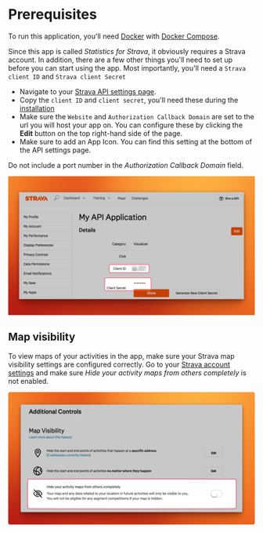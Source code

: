# Prerequisites

<div class="alert info">
    To run this application, you'll need <a href="https://docs.docker.com/engine/install/">Docker</a> with <a href="https://docs.docker.com/compose/install/">Docker Compose</a>.
</div>

Since this app is called <i>Statistics for Strava</i>, it obviously requires a Strava account.
In addition, there are a few other things you'll need to set up before you can start using the app.
Most importantly, you'll need a `Strava client ID` and `Strava client Secret`

* Navigate to your [Strava API settings page](https://www.strava.com/settings/api).
* Copy the `client ID` and `client secret`, you'll need these during the [installation](/getting-started/installation.md)
* Make sure the `Website` and `Authorization Callback Domain` are set to the url you will host your app on.
  You can configure these by clicking the __Edit__ button on the top right-hand side of the page.
* Make sure to add an App Icon. You can find this setting at the bottom of the API settings page. 

<div class="alert important">
Do not include a port number in the <i>Authorization Callback Domain</i> field.
</div>

![Strava API settings page](../assets/images/strava-api-settings.png)

## Map visibility

To view maps of your activities in the app, make sure your Strava map visibility settings are configured correctly.
Go to your [Strava account settings](https://www.strava.com/settings/privacy) 
and make sure <i>Hide your activity maps from others completely</i> is not enabled.

![Strava API privacy settings](../assets/images/strava-privacy-settings.png)
